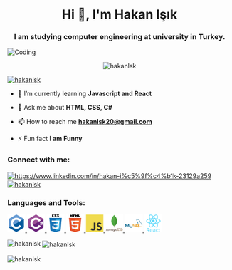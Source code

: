 <h1 align="center">Hi 👋, I'm Hakan Işık</h1>
<h3 align="center">I am studying computer engineering at university in Turkey.</h3>
<img alt="Coding" width="400" src="https://www.lambdatest.com/resources/images/news24.gif">

<p align="center"> <img src="https://komarev.com/ghpvc/?username=hakanlsk&label=Profile%20views&color=0e75b6&style=flat" alt="hakanlsk" /> </p>

<p align="left"> <a href="https://github.com/ryo-ma/github-profile-trophy"><img src="https://github-profile-trophy.vercel.app/?username=hakanlsk" alt="hakanlsk" /></a> </p>

- 🌱 I’m currently learning **Javascript and React**

- 💬 Ask me about **HTML, CSS, C#**

- 📫 How to reach me **hakanlsk20@gmail.com**

- ⚡ Fun fact **I am Funny**

<h3 align="left">Connect with me:</h3>
<p align="left">
<a href="https://linkedin.com/in/https://www.linkedin.com/in/hakan-i%c5%9f%c4%b1k-23129a259" target="blank"><img align="center" src="https://raw.githubusercontent.com/rahuldkjain/github-profile-readme-generator/master/src/images/icons/Social/linked-in-alt.svg" alt="https://www.linkedin.com/in/hakan-i%c5%9f%c4%b1k-23129a259" height="30" width="40" /></a>
<a href="https://instagram.com/hakanlsk" target="blank"><img align="center" src="https://raw.githubusercontent.com/rahuldkjain/github-profile-readme-generator/master/src/images/icons/Social/instagram.svg" alt="hakanlsk" height="30" width="40" /></a>
</p>

<h3 align="left">Languages and Tools:</h3>
<p align="left"> <a href="https://www.cprogramming.com/" target="_blank" rel="noreferrer"> <img src="https://raw.githubusercontent.com/devicons/devicon/master/icons/c/c-original.svg" alt="c" width="40" height="40"/> </a> <a href="https://www.w3schools.com/cs/" target="_blank" rel="noreferrer"> <img src="https://raw.githubusercontent.com/devicons/devicon/master/icons/csharp/csharp-original.svg" alt="csharp" width="40" height="40"/> </a> <a href="https://www.w3schools.com/css/" target="_blank" rel="noreferrer"> <img src="https://raw.githubusercontent.com/devicons/devicon/master/icons/css3/css3-original-wordmark.svg" alt="css3" width="40" height="40"/> </a> <a href="https://www.w3.org/html/" target="_blank" rel="noreferrer"> <img src="https://raw.githubusercontent.com/devicons/devicon/master/icons/html5/html5-original-wordmark.svg" alt="html5" width="40" height="40"/> </a> <a href="https://developer.mozilla.org/en-US/docs/Web/JavaScript" target="_blank" rel="noreferrer"> <img src="https://raw.githubusercontent.com/devicons/devicon/master/icons/javascript/javascript-original.svg" alt="javascript" width="40" height="40"/> </a> <a href="https://www.mongodb.com/" target="_blank" rel="noreferrer"> <img src="https://raw.githubusercontent.com/devicons/devicon/master/icons/mongodb/mongodb-original-wordmark.svg" alt="mongodb" width="40" height="40"/> </a> <a href="https://www.mysql.com/" target="_blank" rel="noreferrer"> <img src="https://raw.githubusercontent.com/devicons/devicon/master/icons/mysql/mysql-original-wordmark.svg" alt="mysql" width="40" height="40"/> </a> <a href="https://reactjs.org/" target="_blank" rel="noreferrer"> <img src="https://raw.githubusercontent.com/devicons/devicon/master/icons/react/react-original-wordmark.svg" alt="react" width="40" height="40"/> </a> </p>

<p><img align="left" src="https://github-readme-stats.vercel.app/api/top-langs?username=hakanlsk&show_icons=true&locale=en&layout=compact" alt="hakanlsk" /></p>

<p>&nbsp;<img align="center" src="https://github-readme-stats.vercel.app/api?username=hakanlsk&show_icons=true&locale=en" alt="hakanlsk" /></p>

<p><img align="center" src="https://github-readme-streak-stats.herokuapp.com/?user=hakanlsk&" alt="hakanlsk" /></p>
